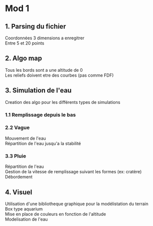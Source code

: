 # Mod 1

## 1. Parsing du fichier
Coordonnées 3 dimensions a enregitrer  
Entre 5 et 20 points

## 2. Algo map
Tous les bords sont a une altitude de 0  
Les reliefs doivent etre des courbes (pas comme FDF)

## 3. Simulation de l'eau
Creation des algo pour les différents types de simulations  

### 1.1 Remplissage depuis le bas

### 2.2 Vague
Mouvement de l'eau  
Répartition de l'eau jusqu'a la stabilité

### 3.3 Pluie
Répartition de l'eau  
Gestion de la vitesse de remplissage suivant les formes (ex: cratère)  
Débordement  

## 4. Visuel
Utilisation d'une bibliotheque graphique pour la modélistation du terrain  
Box type aquarium  
Mise en place de couleurs en fonction de l'altitude  
Modelisation de l'eau  

